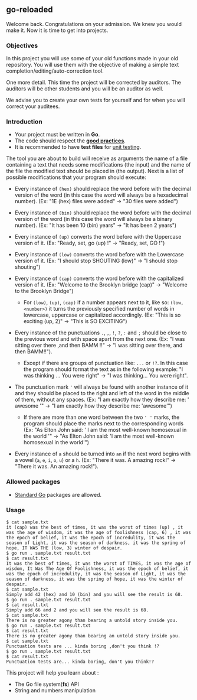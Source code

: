 ## go-reloaded

Welcome back. Congratulations on your admission. We knew you would make it. Now it is time to get into projects.

### Objectives

In this project you will use some of your old functions made in your old repository. You will use them with the objective of making a simple text completion/editing/auto-correction tool.

One more detail. This time the project will be corrected by auditors. The auditors will be other students and you will be an auditor as well.

We advise you to create your own tests for yourself and for when you will correct your auditees.

### Introduction

- Your project must be written in **Go**.
- The code should respect the [**good practices**](../good-practices/README.md).
- It is recommended to have **test files** for [unit testing](https://go.dev/doc/tutorial/add-a-test).

The tool you are about to build will receive as arguments the name of a file containing a text that needs some modifications (the input) and the name of the file the modified text should be placed in (the output). Next is a list of possible modifications that your program should execute:

- Every instance of `(hex)` should replace the word before with the decimal version of the word (in this case the word will always be a hexadecimal number). (Ex: "1E (hex) files were added" -> "30 files were added")
- Every instance of `(bin)` should replace the word before with the decimal version of the word (in this case the word will always be a binary number). (Ex: "It has been 10 (bin) years" -> "It has been 2 years")
- Every instance of `(up)` converts the word before with the Uppercase version of it. (Ex: "Ready, set, go (up) !" -> "Ready, set, GO !")
- Every instance of `(low)` converts the word before with the Lowercase version of it. (Ex: "I should stop SHOUTING (low)" -> "I should stop shouting")
- Every instance of `(cap)` converts the word before with the capitalized version of it. (Ex: "Welcome to the Brooklyn bridge (cap)" -> "Welcome to the Brooklyn Bridge")

  - For `(low)`, `(up)`, `(cap)` if a number appears next to it, like so: `(low, <number>)` it turns the previously specified number of words in lowercase, uppercase or capitalized accordingly. (Ex: "This is so exciting (up, 2)" -> "This is SO EXCITING")

- Every instance of the punctuations `.`, `,`, `!`, `?`, `:` and `;` should be close to the previous word and with space apart from the next one. (Ex: "I was sitting over there ,and then BAMM !!" -> "I was sitting over there, and then BAMM!!").
  - Except if there are groups of punctuation like: `...` or `!?`. In this case the program should format the text as in the following example: "I was thinking ... You were right" -> "I was thinking... You were right".
- The punctuation mark `'` will always be found with another instance of it and they should be placed to the right and left of the word in the middle of them, without any spaces. (Ex: "I am exactly how they describe me: ' awesome '" -> "I am exactly how they describe me: 'awesome'")
  - If there are more than one word between the two `' '` marks, the program should place the marks next to the corresponding words (Ex: "As Elton John said: ' I am the most well-known homosexual in the world '" -> "As Elton John said: 'I am the most well-known homosexual in the world'")
- Every instance of `a` should be turned into `an` if the next word begins with a vowel (`a`, `e`, `i`, `o`, `u`) or a `h`. (Ex: "There it was. A amazing rock!" -> "There it was. An amazing rock!").
### Allowed packages

- [Standard Go](https://golang.org/pkg/) packages are allowed.

### Usage

```console
$ cat sample.txt
it (cap) was the best of times, it was the worst of times (up) , it was the age of wisdom, it was the age of foolishness (cap, 6) , it was the epoch of belief, it was the epoch of incredulity, it was the season of Light, it was the season of darkness, it was the spring of hope, IT WAS THE (low, 3) winter of despair.
$ go run . sample.txt result.txt
$ cat result.txt
It was the best of times, it was the worst of TIMES, it was the age of wisdom, It Was The Age Of Foolishness, it was the epoch of belief, it was the epoch of incredulity, it was the season of Light, it was the season of darkness, it was the spring of hope, it was the winter of despair.
$ cat sample.txt
Simply add 42 (hex) and 10 (bin) and you will see the result is 68.
$ go run . sample.txt result.txt
$ cat result.txt
Simply add 66 and 2 and you will see the result is 68.
$ cat sample.txt
There is no greater agony than bearing a untold story inside you.
$ go run . sample.txt result.txt
$ cat result.txt
There is no greater agony than bearing an untold story inside you.
$ cat sample.txt
Punctuation tests are ... kinda boring ,don't you think !?
$ go run . sample.txt result.txt
$ cat result.txt
Punctuation tests are... kinda boring, don't you think!?
```

This project will help you learn about :

- The Go file system(**fs**) API
- String and numbers manipulation